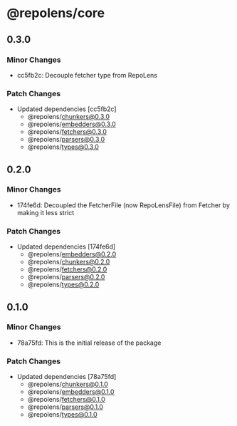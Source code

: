 # @repolens/core

## 0.3.0

### Minor Changes

- cc5fb2c: Decouple fetcher type from RepoLens

### Patch Changes

- Updated dependencies [cc5fb2c]
  - @repolens/chunkers@0.3.0
  - @repolens/embedders@0.3.0
  - @repolens/fetchers@0.3.0
  - @repolens/parsers@0.3.0
  - @repolens/types@0.3.0

## 0.2.0

### Minor Changes

- 174fe6d: Decoupled the FetcherFile (now RepoLensFile) from Fetcher by making it less strict

### Patch Changes

- Updated dependencies [174fe6d]
  - @repolens/embedders@0.2.0
  - @repolens/chunkers@0.2.0
  - @repolens/fetchers@0.2.0
  - @repolens/parsers@0.2.0
  - @repolens/types@0.2.0

## 0.1.0

### Minor Changes

- 78a75fd: This is the initial release of the package

### Patch Changes

- Updated dependencies [78a75fd]
  - @repolens/chunkers@0.1.0
  - @repolens/embedders@0.1.0
  - @repolens/fetchers@0.1.0
  - @repolens/parsers@0.1.0
  - @repolens/types@0.1.0
